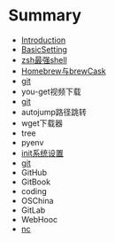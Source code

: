 # Summary

* [Introduction](README.md)
* [BasicSetting](basicsetting.md)
* [zsh最强shell](zshshell.md)
* [Homebrew与brewCask](homebrewbrewcask.md)
* [git](git.md)
* you-get视频下载
* [git](git.md)
* autojump路径跳转
* wget下载器
* tree
* pyenv
* [init系统设置](init.md)
* [git](git.md)
* GitHub
* GitBook
* coding
* OSChina
* GitLab
* WebHooc
* [nc](nc.md)

